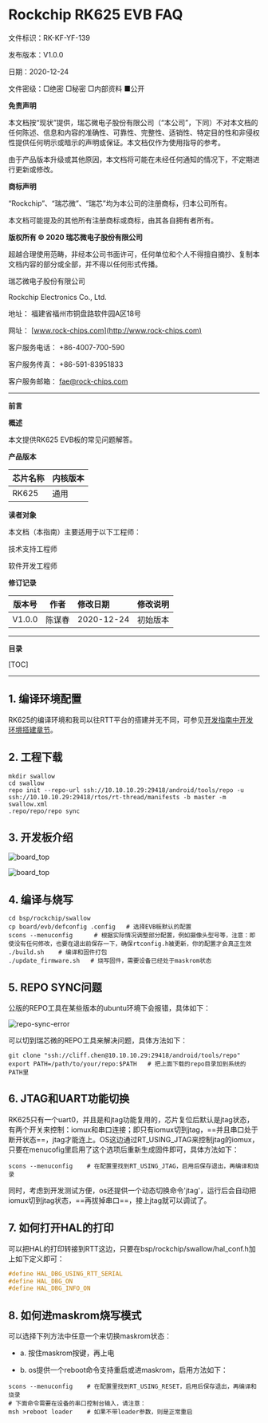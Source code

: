 # Rockchip RK625 EVB FAQ

文件标识：RK-KF-YF-139

发布版本：V1.0.0

日期：2020-12-24

文件密级：□绝密   □秘密   □内部资料   ■公开

**免责声明**

本文档按“现状”提供，瑞芯微电子股份有限公司（“本公司”，下同）不对本文档的任何陈述、信息和内容的准确性、可靠性、完整性、适销性、特定目的性和非侵权性提供任何明示或暗示的声明或保证。本文档仅作为使用指导的参考。

由于产品版本升级或其他原因，本文档将可能在未经任何通知的情况下，不定期进行更新或修改。

**商标声明**

“Rockchip”、“瑞芯微”、“瑞芯”均为本公司的注册商标，归本公司所有。

本文档可能提及的其他所有注册商标或商标，由其各自拥有者所有。

**版权所有 © 2020 瑞芯微电子股份有限公司**

超越合理使用范畴，非经本公司书面许可，任何单位和个人不得擅自摘抄、复制本文档内容的部分或全部，并不得以任何形式传播。

瑞芯微电子股份有限公司

Rockchip Electronics Co., Ltd.

地址：     福建省福州市铜盘路软件园A区18号

网址：     [www.rock-chips.com](http://www.rock-chips.com)

客户服务电话： +86-4007-700-590

客户服务传真： +86-591-83951833

客户服务邮箱： [fae@rock-chips.com](mailto:fae@rock-chips.com)

---

**前言**

**概述**

本文提供RK625 EVB板的常见问题解答。

**产品版本**

| **芯片名称** | **内核版本** |
| ------------ | ------------ |
| RK625    | 通用 |

**读者对象**

本文档（本指南）主要适用于以下工程师：

技术支持工程师

软件开发工程师

**修订记录**

| **版本号** | **作者** | **修改日期** | **修改说明** |
| ---------- | --------| :--------- | ------------ |
| V1.0.0    | 陈谋春 | 2020-12-24 | 初始版本     |

---

**目录**

[TOC]

---

## 1. 编译环境配置

RK625的编译环境和我司以往RTT平台的搭建并无不同，可参见[开发指南中开发环境搭建章节](../../../quick-start/Rockchip_Developer_Guide_RT-Thread/Rockchip_Developer_Guide_RT-Thread_CN.html#2-开发环境搭建)。

## 2. 工程下载

```shell
mkdir swallow
cd swallow
repo init --repo-url ssh://10.10.10.29:29418/android/tools/repo -u ssh://10.10.10.29:29418/rtos/rt-thread/manifests -b master -m swallow.xml
.repo/repo/repo sync
```

## 3. 开发板介绍

![board_top](./Rockchip_Developer_FAQ_RK625_EVB_CN/board_top.png)

![board_top](./Rockchip_Developer_FAQ_RK625_EVB_CN/board_bottom.png)

## 4. 编译与烧写

```shell
cd bsp/rockchip/swallow
cp board/evb/defconfig .config   # 选择EVB板默认的配置
scons --menuconfig      # 根据实际情况调整部分配置，例如摄像头型号等，注意：即使没有任何修改，也要在退出前保存一下，确保rtconfig.h被更新，你的配置才会真正生效
./build.sh    # 编译和固件打包
./update_firmware.sh   # 烧写固件，需要设备已经处于maskrom状态
```

## 5. REPO SYNC问题

公版的REPO工具在某些版本的ubuntu环境下会报错，具体如下：

![repo-sync-error](./Rockchip_Developer_FAQ_RK625_EVB_CN/repo-sync-error.png)

可以切到瑞芯微的REPO工具来解决问题，具体方法如下：

```shell
git clone "ssh://cliff.chen@10.10.10.29:29418/android/tools/repo"
export PATH=/path/to/your/repo:$PATH   # 把上面下载的repo目录加到系统的PATH里
```

## 6. JTAG和UART功能切换

RK625只有一个uart0，并且是和jtag功能复用的，芯片复位后默认是jtag状态，有两个开关来控制：iomux和串口连接；即只有iomux切到jtag，==并且串口处于断开状态==，jtag才能连上。OS这边通过RT_USING_JTAG来控制jtag的iomux，只要在menucofig里启用了这个选项后重新生成固件即可，具体方法如下：

```shell
scons --menuconfig    # 在配置里找到RT_USING_JTAG，启用后保存退出，再编译和烧录
```

同时，考虑到开发测试方便，os还提供一个动态切换命令'jtag'，运行后会自动把iomux切到jtag状态，==再拔掉串口==，接上jtag就可以调试了。

## 7. 如何打开HAL的打印

可以把HAL的打印转接到RTT这边，只要在bsp/rockchip/swallow/hal_conf.h加上如下定义即可：

```c
#define HAL_DBG_USING_RTT_SERIAL
#define HAL_DBG_ON
#define HAL_DBG_INFO_ON
```

## 8. 如何进maskrom烧写模式

可以选择下列方法中任意一个来切换maskrom状态：

- a. 按住maskrom按键，再上电

- b. os提供一个reboot命令支持重启或进maskrom，启用方法如下：

```shell
scons --menuconfig    # 在配置里找到RT_USING_RESET，启用后保存退出，再编译和烧录
# 下面命令需要在设备的串口控制台输入，请注意：
msh >reboot loader    # 如果不带loader参数，则是正常重启
```


